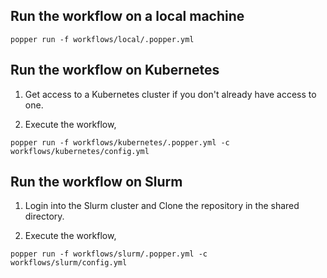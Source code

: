 ## Run the workflow on a local machine
```
popper run -f workflows/local/.popper.yml
```

## Run the workflow on Kubernetes
1. Get access to a Kubernetes cluster if you don't already have access to one.

2. Execute the workflow,
```
popper run -f workflows/kubernetes/.popper.yml -c workflows/kubernetes/config.yml
```

## Run the workflow on Slurm

1. Login into the Slurm cluster and Clone the repository in the shared directory.

2. Execute the workflow,
```
popper run -f workflows/slurm/.popper.yml -c workflows/slurm/config.yml
```
